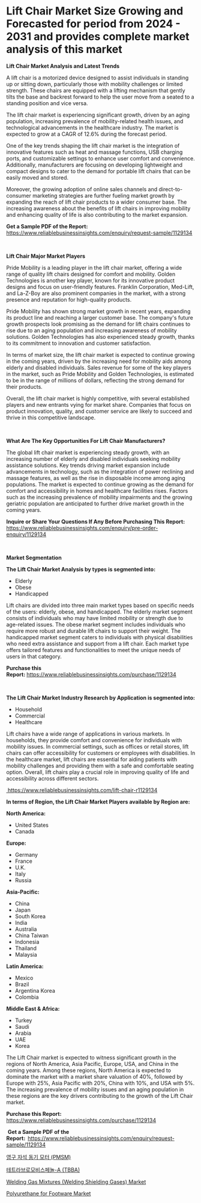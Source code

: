 <p><h1>Lift Chair Market Size Growing and Forecasted for period from 2024 - 2031 and provides complete market analysis of this market</h1></p><p><strong>Lift Chair Market Analysis and Latest Trends</strong></p>
<p><p>A lift chair is a motorized device designed to assist individuals in standing up or sitting down, particularly those with mobility challenges or limited strength. These chairs are equipped with a lifting mechanism that gently tilts the base and backrest forward to help the user move from a seated to a standing position and vice versa. </p><p>The lift chair market is experiencing significant growth, driven by an aging population, increasing prevalence of mobility-related health issues, and technological advancements in the healthcare industry. The market is expected to grow at a CAGR of 12.6% during the forecast period. </p><p>One of the key trends shaping the lift chair market is the integration of innovative features such as heat and massage functions, USB charging ports, and customizable settings to enhance user comfort and convenience. Additionally, manufacturers are focusing on developing lightweight and compact designs to cater to the demand for portable lift chairs that can be easily moved and stored. </p><p>Moreover, the growing adoption of online sales channels and direct-to-consumer marketing strategies are further fueling market growth by expanding the reach of lift chair products to a wider consumer base. The increasing awareness about the benefits of lift chairs in improving mobility and enhancing quality of life is also contributing to the market expansion.</p></p>
<p><strong>Get a Sample PDF of the Report:&nbsp;</strong> <a href="https://www.reliablebusinessinsights.com/enquiry/request-sample/1129134">https://www.reliablebusinessinsights.com/enquiry/request-sample/1129134</a></p>
<p>&nbsp;</p>
<p><strong>Lift Chair Major Market Players</strong></p>
<p><p>Pride Mobility is a leading player in the lift chair market, offering a wide range of quality lift chairs designed for comfort and mobility. Golden Technologies is another key player, known for its innovative product designs and focus on user-friendly features. Franklin Corporation, Med-Lift, and La-Z-Boy are also prominent companies in the market, with a strong presence and reputation for high-quality products.</p><p>Pride Mobility has shown strong market growth in recent years, expanding its product line and reaching a larger customer base. The company's future growth prospects look promising as the demand for lift chairs continues to rise due to an aging population and increasing awareness of mobility solutions. Golden Technologies has also experienced steady growth, thanks to its commitment to innovation and customer satisfaction.</p><p>In terms of market size, the lift chair market is expected to continue growing in the coming years, driven by the increasing need for mobility aids among elderly and disabled individuals. Sales revenue for some of the key players in the market, such as Pride Mobility and Golden Technologies, is estimated to be in the range of millions of dollars, reflecting the strong demand for their products.</p><p>Overall, the lift chair market is highly competitive, with several established players and new entrants vying for market share. Companies that focus on product innovation, quality, and customer service are likely to succeed and thrive in this competitive landscape.</p></p>
<p>&nbsp;</p>
<p><strong>What Are The Key Opportunities For Lift Chair Manufacturers?</strong></p>
<p><p>The global lift chair market is experiencing steady growth, with an increasing number of elderly and disabled individuals seeking mobility assistance solutions. Key trends driving market expansion include advancements in technology, such as the integration of power reclining and massage features, as well as the rise in disposable income among aging populations. The market is expected to continue growing as the demand for comfort and accessibility in homes and healthcare facilities rises. Factors such as the increasing prevalence of mobility impairments and the growing geriatric population are anticipated to further drive market growth in the coming years.</p></p>
<p><strong>Inquire or Share Your Questions If Any Before Purchasing This Report:</strong> <a href="https://www.reliablebusinessinsights.com/enquiry/pre-order-enquiry/1129134">https://www.reliablebusinessinsights.com/enquiry/pre-order-enquiry/1129134</a></p>
<p>&nbsp;</p>
<p><strong>Market Segmentation</strong></p>
<p><strong>The Lift Chair Market Analysis by types is segmented into:</strong></p>
<p><ul><li>Elderly</li><li>Obese</li><li>Handicapped</li></ul></p>
<p><p>Lift chairs are divided into three main market types based on specific needs of the users: elderly, obese, and handicapped. The elderly market segment consists of individuals who may have limited mobility or strength due to age-related issues. The obese market segment includes individuals who require more robust and durable lift chairs to support their weight. The handicapped market segment caters to individuals with physical disabilities who need extra assistance and support from a lift chair. Each market type offers tailored features and functionalities to meet the unique needs of users in that category.</p></p>
<p><strong>Purchase this Report:&nbsp;</strong><a href="https://www.reliablebusinessinsights.com/purchase/1129134">https://www.reliablebusinessinsights.com/purchase/1129134</a></p>
<p>&nbsp;</p>
<p><strong>The Lift Chair Market Industry Research by Application is segmented into:</strong></p>
<p><ul><li>Household</li><li>Commercial</li><li>Healthcare</li></ul></p>
<p><p>Lift chairs have a wide range of applications in various markets. In households, they provide comfort and convenience for individuals with mobility issues. In commercial settings, such as offices or retail stores, lift chairs can offer accessibility for customers or employees with disabilities. In the healthcare market, lift chairs are essential for aiding patients with mobility challenges and providing them with a safe and comfortable seating option. Overall, lift chairs play a crucial role in improving quality of life and accessibility across different sectors.</p></p>
<p><a href="https://www.reliablebusinessinsights.com/lift-chair-r1129134">&nbsp;https://www.reliablebusinessinsights.com/lift-chair-r1129134</a></p>
<p><strong>In terms of Region, the Lift Chair Market Players available by Region are:</strong></p>
<p>
    <p> <strong> North America: </strong>
        <ul>
            <li>United States</li>
            <li>Canada</li>
        </ul>
        </p> 
    <p> <strong> Europe: </strong>
        <ul>
            <li>Germany</li>
            <li>France</li>
            <li>U.K.</li>
            <li>Italy</li>
            <li>Russia</li>
        </ul>
        </p> 
    <p> <strong> Asia-Pacific: </strong>
        <ul>
            <li>China</li>
            <li>Japan</li>
            <li>South Korea</li>
            <li>India</li>
            <li>Australia</li>
            <li>China Taiwan</li>
            <li>Indonesia</li>
            <li>Thailand</li>
            <li>Malaysia</li>
        </ul>
        </p> 
    <p> <strong> Latin America: </strong>
        <ul>
            <li>Mexico</li>
            <li>Brazil</li>
            <li>Argentina Korea</li>
            <li>Colombia</li>
        </ul>
        </p> 
    <p> <strong> Middle East & Africa: </strong>
        <ul>
            <li>Turkey</li>
            <li>Saudi</li>
            <li>Arabia</li>
            <li>UAE</li>
            <li>Korea</li>
        </ul>
    </p>
    </p>
<p><p>The Lift Chair market is expected to witness significant growth in the regions of North America, Asia Pacific, Europe, USA, and China in the coming years. Among these regions, North America is expected to dominate the market with a market share valuation of 40%, followed by Europe with 25%, Asia Pacific with 20%, China with 10%, and USA with 5%. The increasing prevalence of mobility issues and an aging population in these regions are the key drivers contributing to the growth of the Lift Chair market.</p></p>
<p><strong>Purchase this Report: </strong><a href="https://www.reliablebusinessinsights.com/purchase/1129134">https://www.reliablebusinessinsights.com/purchase/1129134</a></p>
<p>&nbsp;<strong>Get a Sample PDF of the Report:&nbsp;&nbsp;</strong><a href="https://www.reliablebusinessinsights.com/enquiry/request-sample/1129134">https://www.reliablebusinessinsights.com/enquiry/request-sample/1129134</a></p>
<p><strong></strong></p>
<p><p><a href="https://github.com/nhaiquang84/Market-Research-Report-List-1/blob/main/7351413146637.md">영구 자석 동기 모터 (PMSM)</a></p><p><a href="https://github.com/gambitz1998/Market-Research-Report-List-1/blob/main/2344613146636.md">테트라브로모비스페놀-A (TBBA)</a></p><p><a href="https://github.com/ayamsauke86/Market-Research-Report-List-1/blob/main/welding-gas-mixtures-welding-shielding-gases-market.md">Welding Gas Mixtures (Welding Shielding Gases) Market</a></p><p><a href="https://github.com/thuyvuongpk111/Market-Research-Report-List-1/blob/main/polyurethane-for-footware-market.md">Polyurethane for Footware Market</a></p></p>